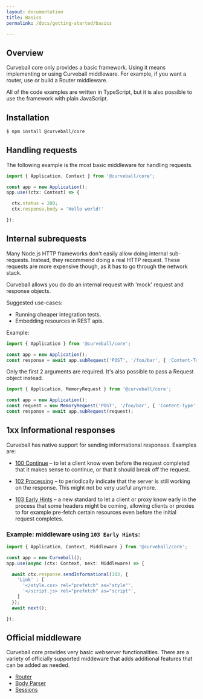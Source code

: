 ```yaml
---
layout: documentation
title: Basics
permalink: /docs/getting-started/basics

---
```


## Overview

Curveball core only provides a basic framework. Using it means implementing or
using Curveball middleware. For example, if you want a router, use or build
a Router middleware.

All of the code examples are written in TypeScript, but it is also
possible to use the framework with plain JavaScript.
## Installation

``` bash
$ npm install @curveball/core
``` 

## Handling requests

The following example is the most basic middleware for handling requests.

```typescript
import { Application, Context } from '@curveball/core';

const app = new Application();
app.use((ctx: Context) => {

  ctx.status = 200;
  ctx.response.body = 'Hello world!'

});
```
## Internal subrequests

Many Node.js HTTP frameworks don't easily allow doing internal sub-requests.
Instead, they recommend doing a real HTTP request. These requests are more
expensive though, as it has to go through the network stack.

Curveball allows you do do an internal request with 'mock' request and
response objects.

Suggested use-cases:

* Running cheaper integration tests.
* Embedding resources in REST apis.

Example:

```typescript
import { Application } from '@curveball/core';

const app = new Application();
const response = await app.subRequest('POST', '/foo/bar', { 'Content-Type': 'text/html' }, '<h1>Hi</h1>');
```

Only the first 2 arguments are required. It's also possible to pass a Request object instead.

```typescript
import { Application, MemoryRequest } from '@curveball/core';

const app = new Application();
const request = new MemoryRequest('POST', '/foo/bar', { 'Content-Type': 'text/html' }, '<h1>Hi</h1>');
const response = await app.subRequest(request);
``` 

## 1xx Informational responses

Curveball has native support for sending informational responses. Examples are:

* [100 Continue][http-100] &ndash; to let a client know even before the request
  completed that it makes sense to continue, or that it should break off the
  request.

* [102 Processing][http-102] &ndash; to periodically indicate that the server is
  still working on the response. This might not be very useful anymore.

* [103 Early Hints][http-103] &ndash; a new standard to let a client or proxy know
  early in the process that some headers might be coming, allowing clients or
  proxies to for example pre-fetch certain resources even before the initial
  request completes.

### Example: middleware using `103 Early Hints`:

```typescript
import { Application, Context, Middleware } from '@curveball/core';

const app = new Curveball();
app.use(async (ctx: Context, next: Middleware) => {

  await ctx.response.sendInformational(103, {
    'Link' : [
      '</style.css> rel="prefetch" as="style"',
      '</script.js> rel="prefetch" as="script"',
    ]
  });
  await next();

});
```
## Official middleware

Curveball core provides very basic webserver functionalities. There are a variety of
officially supported middeware that adds additional features that can be added as
needed.

* [Router](https://github.com/curveball/router)
* [Body Parser](https://github.com/curveball/bodyparser)
* [Sessions](https://github.com/curveball/session)


[1]: https://www.npmjs.com/package/raw-body
[2]: https://www.npmjs.com/package/accepts
[http-100]: https://tools.ietf.org/html/rfc7231#section-6.2.1 "RFC7231: 100 Continue"
[http-102]: https://tools.ietf.org/html/rfc2518#section-10.1 "RFC2518: 102 Processing"
[http-103]: https://tools.ietf.org/html/rfc8297 "RFC8297: 103 Early Hints"
